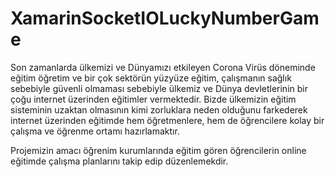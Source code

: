 # XamarinSocketIOLuckyNumberGame
Son zamanlarda ülkemizi ve Dünyamızı etkileyen Corona Virüs döneminde eğitim öğretim ve bir çok sektörün yüzyüze eğitim,
çalışmanın sağlık sebebiyle güvenli olmaması sebebiyle ülkemiz ve Dünya devletlerinin bir çoğu internet üzerinden eğitimler vermektedir.
Bizde ülkemizin eğitim sisteminin uzaktan olmasının kimi zorluklara neden olduğunu farkederek internet üzerinden eğitimde hem öğretmenlere,
hem de öğrencilere kolay bir çalışma ve öğrenme ortamı hazırlamaktır.

Projemizin amacı öğrenim kurumlarında eğitim gören öğrencilerin online eğitimde çalışma planlarını takip edip düzenlemekdir.
